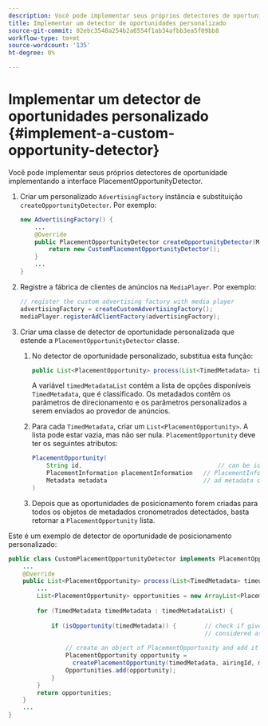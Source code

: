 ```yaml
---
description: Você pode implementar seus próprios detectores de oportunidade implementando a interface PlacementOpportunityDetector.
title: Implementar um detector de oportunidades personalizado
source-git-commit: 02ebc3548a254b2a6554f1ab34afbb3ea5f09bb8
workflow-type: tm+mt
source-wordcount: '135'
ht-degree: 0%

---
```


# Implementar um detector de oportunidades personalizado {#implement-a-custom-opportunity-detector}

Você pode implementar seus próprios detectores de oportunidade implementando a interface PlacementOpportunityDetector.

1. Criar um personalizado `AdvertisingFactory` instância e substituição `createOpportunityDetector`. Por exemplo:

   ```java
   new AdvertisingFactory() { 
       ... 
       @Override 
       public PlacementOpportunityDetector createOpportunityDetector(MediaPlayerItem item) { 
           return new CustomPlacementOpportunityDetector(); 
       } 
       ... 
   }
   ```

1. Registre a fábrica de clientes de anúncios na `MediaPlayer`. Por exemplo:

   ```java
   // register the custom advertising factory with media player 
   advertisingFactory = createCustomAdvertisingFactory(); 
   mediaPlayer.registerAdClientFactory(advertisingFactory);
   ```

1. Criar uma classe de detector de oportunidade personalizada que estende a `PlacementOpportunityDetector` classe.
   1. No detector de oportunidade personalizado, substitua esta função:

      ```java
      public List<PlacementOpportunity> process(List<TimedMetadata> timedMetadataList, Metadata metadata)
      ```

      A variável `timedMetadataList` contém a lista de opções disponíveis `TimedMetadata`, que é classificado. Os metadados contêm os parâmetros de direcionamento e os parâmetros personalizados a serem enviados ao provedor de anúncios.

   1. Para cada `TimedMetadata`, criar um `List<PlacementOpportunity>`. A lista pode estar vazia, mas não ser nula. `PlacementOpportunity` deve ter os seguintes atributos:

      ```java
      PlacementOpportunity( 
          String id,                                      // can be id from timedMetadata 
          PlacementInformation placementInformation   // PlacementInformation object containing Type, time, duration 
          Metadata metadata                           // ad metadata containing targeting params sent to the ad provider 
      )
      ```

   1. Depois que as oportunidades de posicionamento forem criadas para todos os objetos de metadados cronometrados detectados, basta retornar a `PlacementOpportunity` lista.

Este é um exemplo de detector de oportunidade de posicionamento personalizado:

```java
public class CustomPlacementOpportunityDetector implements PlacementOpportunityDetector { 
    ... 
    @Override 
    public List<PlacementOpportunity> process(List<TimedMetadata> timedMetadataList, Metadata metadata) { 
        ... 
        List<PlacementOpportunity> opportunities = new ArrayList<PlacementOpportunity>(); 
 
        for (TimedMetadata timedMetadata : timedMetadataList) { 
 
            if (isOpportunity(timedMetadata)) {        // check if given timedMetadata should be  
                                                       // considered as an opportunity 
 
                // create an object of PlacementOpportunity and add it to the opportunities list 
                PlacementOpportunity opportunity =  
                  createPlacementOpportunity(timedMetadata, airingId, metadata); 
                Opportunities.add(opportunity); 
            } 
        } 
        return opportunities; 
    }    
    ... 
} 
```
